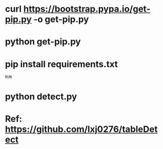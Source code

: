 # curl https://bootstrap.pypa.io/get-pip.py -o get-pip.py
# python get-pip.py
# pip install requirements.txt

``` RUN ```
# python detect.py <filename>
# Ref: https://github.com/lxj0276/tableDetect
